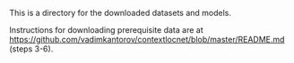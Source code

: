 This is a directory for the downloaded datasets and models.

Instructions for downloading prerequisite data are at https://github.com/vadimkantorov/contextlocnet/blob/master/README.md (steps 3-6).
